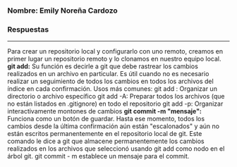 
### Nombre: Emily Noreña Cardozo
### Respuestas
---
Para crear un repositorio local y configurarlo con uno remoto, creamos en primer lugar un repositorio remoto y lo clonamos en nuestro equipo local. 
**git add:** Su función es decirle a git que debe rastrear los cambios realizados en un archivo en particular. Es útil cuando no es necesario realizar un seguimiento de todos los cambios en todos los archivos del índice en cada confirmación.
Usos más comunes:
git add <path>: Organizar un directorio o archivo específico
git add -A: Preparar todos los archivos (que no están listados en .gitignore) en todo el repositorio
git add -p: Organizar interactivamente montones de cambios
**git commit -m "mensaje":** Funciona como un botón de guardar. Hasta ese momento, todos los cambios desde la última confirmación aún están "escalonados" y aún no están escritos permanentemente en el repositorio local de git. Este comando le dice a git que almacene permanentemente los cambios realizados en los archivos que seleccionó usando git add como nodo en el árbol git.
git commit - m establece un mensaje para el commit.
